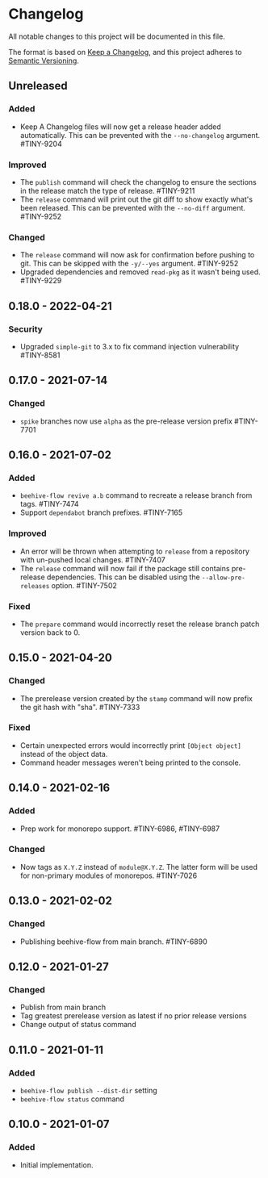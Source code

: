 # Changelog
All notable changes to this project will be documented in this file.

The format is based on [Keep a Changelog](https://keepachangelog.com/en/1.0.0/),
and this project adheres to [Semantic Versioning](https://semver.org/spec/v2.0.0.html).

## Unreleased

### Added
- Keep A Changelog files will now get a release header added automatically. This can be prevented with the `--no-changelog` argument. #TINY-9204

### Improved
- The `publish` command will check the changelog to ensure the sections in the release match the type of release. #TINY-9211
- The `release` command will print out the git diff to show exactly what's been released. This can be prevented with the `--no-diff` argument. #TINY-9252

### Changed
- The `release` command will now ask for confirmation before pushing to git. This can be skipped with the `-y/--yes` argument. #TINY-9252
- Upgraded dependencies and removed `read-pkg` as it wasn't being used. #TINY-9229

## 0.18.0 - 2022-04-21

### Security
- Upgraded `simple-git` to 3.x to fix command injection vulnerability #TINY-8581

## 0.17.0 - 2021-07-14

### Changed
- `spike` branches now use `alpha` as the pre-release version prefix #TINY-7701

## 0.16.0 - 2021-07-02

### Added
- `beehive-flow revive a.b` command to recreate a release branch from tags. #TINY-7474
- Support `dependabot` branch prefixes. #TINY-7165

### Improved
- An error will be thrown when attempting to `release` from a repository with un-pushed local changes. #TINY-7407
- The `release` command will now fail if the package still contains pre-release dependencies. This can be disabled using the `--allow-pre-releases` option. #TINY-7502

### Fixed
- The `prepare` command would incorrectly reset the release branch patch version back to 0.

## 0.15.0 - 2021-04-20

### Changed
- The prerelease version created by the `stamp` command will now prefix the git hash with "sha". #TINY-7333

### Fixed
- Certain unexpected errors would incorrectly print `[Object object]` instead of the object data.
- Command header messages weren't being printed to the console.

## 0.14.0 - 2021-02-16

### Added
- Prep work for monorepo support. #TINY-6986, #TINY-6987

### Changed
- Now tags as `X.Y.Z` instead of `module@X.Y.Z`. The latter form will be used for non-primary modules of monorepos. #TINY-7026

## 0.13.0 - 2021-02-02

### Changed
- Publishing beehive-flow from main branch. #TINY-6890

## 0.12.0 - 2021-01-27

### Changed
- Publish from main branch
- Tag greatest prerelease version as latest if no prior release versions
- Change output of status command

## 0.11.0 - 2021-01-11

### Added
- `beehive-flow publish --dist-dir` setting
- `beehive-flow status` command

## 0.10.0 - 2021-01-07

### Added
- Initial implementation.
